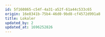 ```yaml
---
id: 5f160865-c54f-4a31-a52f-61a44c533c65
origin: 16e8341b-75b4-46d0-9bd8-cf4572d991a8
title: Lokaler
updated_by: 2
updated_at: 1696252826
---
```

